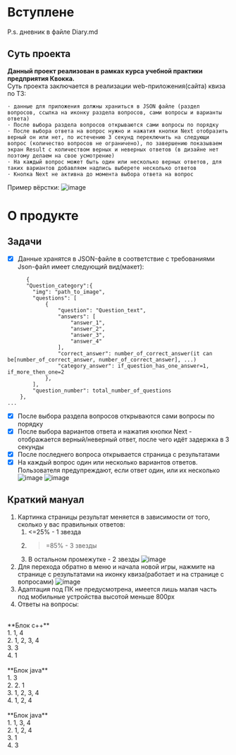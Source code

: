 # Вступлене
P.s. дневник в файле Diary.md
## Суть проекта
**Данный проект реализован в рамках курса учебной практики предприятия Квокка.**
<br>Суть проекта заключается в реализации web-приложения(сайта) квиза по ТЗ:
```
· данные для приложения должны храниться в JSON файле (раздел вопросов, ссылка на иконку раздела вопросов, сами вопросы и варианты ответа)
· После выбора раздела вопросов открываются сами вопросы по порядку
· После выбора ответа на вопрос нужно и нажатия кнопки Next отобразить верный он или нет, по истечению 3 секунд переключить на следующи вопрос (количество вопросов не ограничено), по завершению показываем экран Result с количеством верных и неверных ответов (в дизайне нет поэтому делаем на свое усмотрение)
· На каждый вопрос может быть один или несколько верных ответов, для таких вариантов добавляем надпись выберете несколько ответов
· Кнопка Next не активна до момента выбора ответа на вопрос
```
Пример вёрстки:
![image](https://github.com/ObitoUtiha/quizzGame/assets/82911832/14d746a4-8888-474a-bc4c-869019a47210)
# О продукте
## Задачи
- [x] Данные хранятся в JSON-файле в соответствие с требованиями
      Json-файл имеет следующий вид(макет):
```
      {
      "Question_category":{
        "img": "path_to_image",
        "questions": [
            {
                "question": "Question_text",
                "answers": [
                    "answer_1",
                    "answer_2",
                    "answer_3", 
                    "answer_4"
                ],
                "correct_answer": number_of_correct_answer(it can be[number_of_correct_answer, number_of_correct_answer], ...)
                "category_answer": if_question_has_one_answer=1, if_more_then_one=2
            },
        ],
        "question_number": total_number_of_questions
    },
...
```
- [x] После выбора раздела вопросов открываются сами вопросы по порядку
- [x] После выбора вариантов ответа и нажатия кнопки Next - отображается верный/неверный ответ, после чего идёт задержка в 3 секунды
- [x] После последнего вопроса открывается страница с результатами
- [x] На каждый вопрос один или несколько вариантов ответов. Пользователя предупреждают, если ответ один, или их несколько
![image](https://github.com/ObitoUtiha/quizzGame/assets/82911832/81923658-28ae-46db-a8b9-89c0df71f57a)
![image](https://github.com/ObitoUtiha/quizzGame/assets/82911832/d4c19201-0f0d-46d9-b07b-1ac3eafbedb7)

## Краткий мануал
1. Картинка страницы результат меняется в зависимости от того, сколько у вас правильных ответов:
   1. <=25% - 1 звезда
   2. >=85% - 3 звезды
   3. В остальном промежутке - 2 звезды
![image](https://github.com/ObitoUtiha/quizzGame/assets/82911832/ec90bcfc-cf12-47b7-a80d-0000776f5c5a)
2. Для перехода обратно в меню и начала новой игры, нажмите на странице с результатами на иконку квиза(работает и на странице с вопросами)
![image](https://github.com/ObitoUtiha/quizzGame/assets/82911832/555fd3a1-d16e-47d5-82e0-74aaf14557d4)
3. Адаптация под ПК не предусмотрена, имеется лишь малая часть под мобильные устройства высотой меньше 800px
4. Ответы на вопросы:
   <br>

<br>
**Блок c++**<br>
 1. 1, 4<br>
 2. 1, 2, 3, 4<br>
 3. 3<br>
 4. 1<br>
<br>
 **Блок java**<br>
  1. 3<br>
  2.  2. 1<br>
  3. 1, 2, 3, 4<br>
  4. 1, 2, 4<br>
  <br>
 **Блок java**<br>
 1. 1, 3, 4<br>
 2. 1, 2, 4<br>
 3. 1<br>
 4. 3<br>


